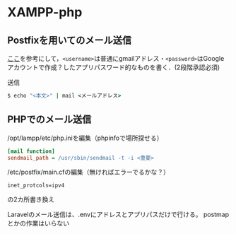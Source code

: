 # XAMPP-php

## Postfixを用いてのメール送信

[ここ](https://blog.ymyzk.com/2017/06/postfix-smarthost-gmail/)を参考にして，`<username>`は普通にgmailアドレス・`<password>`はGoogleアカウントで作成？したアプリパスワード的なものを書く．(2段階承認必須)

送信
```cmd
$ echo "<本文>" | mail <メールアドレス>
```

## PHPでのメール送信

/opt/lampp/etc/php.iniを編集（phpinfoで場所探せる）

```ini
[mail function]
sendmail_path = /usr/sbin/sendmail -t -i <重要>
```

/etc/postfix/main.cfの編集（無ければエラーでるかな？）

```rf
inet_protcols=ipv4
```

の2カ所書き換え

Laravelのメール送信は、.envにアドレスとアプリパスだけで行ける。
postmapとかの作業はいらない
